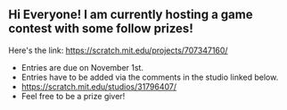 Hi Everyone! I am currently hosting a game contest with some follow prizes!         
-
Here's the link: https://scratch.mit.edu/projects/707347160/
- Entries are due on November 1st. 
- Entries have to be added via the comments in the studio linked below.  
 - https://scratch.mit.edu/studios/31796407/
 - Feel free to be a prize giver!